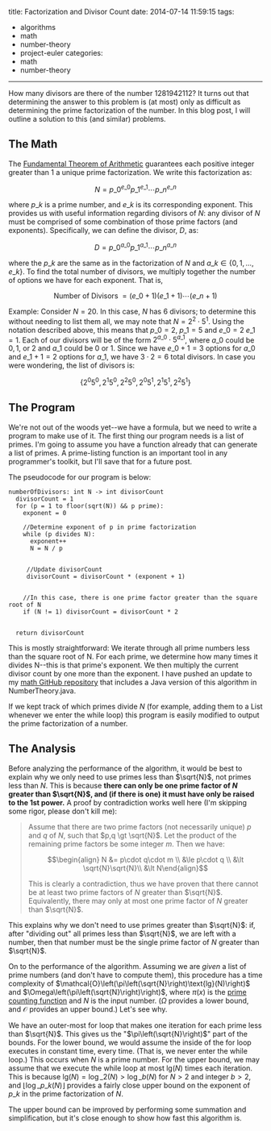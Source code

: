 title: Factorization and Divisor Count
date: 2014-07-14 11:59:15
tags:
  - algorithms
  - math
  - number-theory
  - project-euler
categories:
  - math
  - number-theory
---

How many divisors are there of the number $1281942112$?  It turns out that determining the answer to this problem is (at most) only as difficult as determining the prime factorization of the number.  In this blog post, I will outline a solution to this (and similar) problems.


The Math
---

The [Fundamental Theorem of Arithmetic](http://mathworld.wolfram.com/FundamentalTheoremofArithmetic.html) guarantees each positive integer greater than $1$ a unique prime factorization.  We write this factorization as:

$$N = p\_0^{e\_0}p\_1^{e\_1}\cdots p\_n^{e\_n}$$

where $p\_k$ is a prime number, and $e\_k$ is its corresponding exponent.  This provides us with useful information regarding divisors of $N$: any divisor of $N$ must be comprised of some combination of those prime factors (and exponents).  Specifically, we can define the divisor, $D$, as:

$$D = p\_0^{a\_0}p\_1^{a\_1}\cdots p\_n^{a\_n}$$

where the $p\_k$ are the same as in the factorization of $N$ and $a\_k \in \{0, 1, \ldots, e\_k\}$.  To find the total number of divisors, we multiply together the number of options we have for each exponent.  That is,

$$\text{Number of Divisors}\; = (e\_0+1)(e\_1+1)\cdots(e\_n + 1)$$


Example:  Consider $N = 20$.  In this case, $N$ has $6$ divisors; to determine this without needing to list them all, we may note that $N = 2^2\cdot 5^1$.  Using the notation described above, this means that $p\_0 = 2,\;p\_1 = 5$ and $e\_0 = 2\;e\_1 = 1$.  Each of our divisors will be of the form $2^{a\_0}\cdot 5^{a\_1}$, where $a\_0$ could be $0, 1,$ or $2$ and $a\_1$ could be $0$ or $1$.  Since we have $e\_0+1 = 3$ options for $a\_0$ and $e\_1+1 = 2$ options for $a\_1$, we have $3\cdot 2 = 6$ total divisors.  In case you were wondering, the list of divisors is:

$$\{2^0 5^0, 2^1 5^0,2^2 5^0,2^0 5^1,2^1 5^1,2^2 5^1\}$$


The Program
---

We're not out of the woods yet--we have a formula, but we need to write a program to make use of it.  The first thing our program needs is a list of primes.  I'm going to assume you have a function already that can generate a list of primes.  A prime-listing function is an important tool in any programmer's toolkit, but I'll save that for a future post.


The pseudocode for our program is below:

```
numberOfDivisors: int N -> int divisorCount
  divisorCount = 1
  for (p = 1 to floor(sqrt(N)) && p prime):
    exponent = 0 

    //Determine exponent of p in prime factorization
    while (p divides N):
      exponent++
      N = N / p


     //Update divisorCount
     divisorCount = divisorCount * (exponent + 1)


    //In this case, there is one prime factor greater than the square root of N
    if (N != 1) divisorCount = divisorCount * 2


  return divisorCount
```

This is mostly straightforward: We iterate through all prime numbers less than the square root of N.  For each prime, we determine how many times it divides N--this is that prime's exponent.  We then multiply the current divisor count by one more than the exponent.  I have pushed an update to my [math GitHub repository](https://github.com/apnorton/math) that includes a Java version of this algorithm in NumberTheory.java.


If we kept track of which primes divide $N$ (for example, adding them to a List whenever we enter the while loop) this program is easily modified to output the prime factorization of a number.

The Analysis
---

Before analyzing the performance of the algorithm, it would be best to explain why we only need to use primes less than $\sqrt{N}$, not primes less than $N$.  This is because **there can only be one prime factor of $N$ greater than $\sqrt{N}$, and (if there is one) it must have only be raised to the $1$st power.**  A proof by contradiction works well here (I'm skipping some rigor, please don't kill me):


> Assume that there are two prime factors (not necessarily unique) $p$ and $q$ of $N$, such that $p,q \gt \sqrt{N}$.  Let the product of the remaining prime factors be some integer $m$.  Then we have:
>
>    $$\begin{align}
       N &= p\cdot q\cdot m \\
         &\le p\cdot q \\
         &\lt \sqrt{N}\sqrt{N}\\
         &\lt N\end{align}$$
>
> This is clearly a contradiction, thus we have proven that there cannot be at least two prime factors of $N$ greater than $\sqrt{N}$.  Equivalently, there may only at most one prime factor of $N$ greater than $\sqrt{N}$.


This explains why we don't need to use primes greater than $\sqrt{N}$: if, after "dividing out" all primes less than $\sqrt{N}$, we are left with a number, then that number must be the single prime factor of $N$ greater than $\sqrt{N}$.


On to the performance of the algorithm.  Assuming we are *given* a list of prime numbers (and don't have to compute them), this procedure has a time complexity of $\mathcal{O}\left(\pi\left(\sqrt{N}\right)\text{lg}(N)\right)$ and $\Omega\left(\pi\left(\sqrt{N}\right)\right)$, where $\pi(x)$ is the [prime counting function](http://mathworld.wolfram.com/PrimeCountingFunction.html) and $N$ is the input number.  ($\Omega$ provides a lower bound, and $\mathcal{O}$ provides an upper bound.)  Let's see why.


We have an outer-most for loop that makes one iteration for each prime less than $\sqrt{N}$.  This gives us the "$\pi\left(\sqrt{N}\right)$" part of the bounds.  For the lower bound, we would assume the inside of the for loop executes in constant time, every time.  (That is, we never enter the while loop.)  This occurs when $N$ is a prime number.  For the upper bound, we may assume that we execute the while loop at most $\text{lg}(N)$ times each iteration.  This is because $\text{lg}(N) = \log\_2(N) \gt \log\_b(N)$ for $N \gt 2$ and integer $b\gt 2$, and $\lfloor\log\_{p\_k}(N)\rfloor$ provides a fairly close upper bound on the exponent of $p\_k$ in the prime factorization of $N$.


The upper bound can be improved by performing some summation and simplification, but it's close enough to show how fast this algorithm is.
